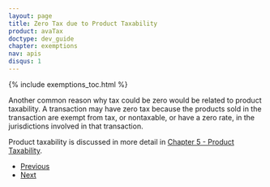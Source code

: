 ```yaml
---
layout: page
title: Zero Tax due to Product Taxability
product: avaTax
doctype: dev_guide
chapter: exemptions
nav: apis
disqus: 1
---
```


{% include exemptions_toc.html %}

Another common reason why tax could be zero would be related to product taxability.  A transaction may have zero tax because the products sold in the transaction are exempt from tax, or nontaxable, or have a zero rate, in the jurisdictions involved in that transaction.


Product taxability is discussed in more detail in <a href="/avatax/dev-guide/product-taxability/">Chapter 5 - Product Taxability</a>.

<ul class="pager">
  <li class="previous"><a href="/avatax/dev-guide/exemptions1/zero-tax-due-to-product-taxability/"><i class="glyphicon glyphicon-chevron-left"></i>Previous</a></li>
  <li class="next"><a href="/avatax/dev-guide/exemptions1/exempt-due-to-certificate/">Next<i class="glyphicon glyphicon-chevron-right"></i></a></li>
</ul>